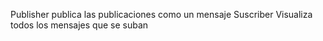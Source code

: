 Publisher publica las publicaciones como un mensaje
Suscriber Visualiza todos los mensajes que se suban
